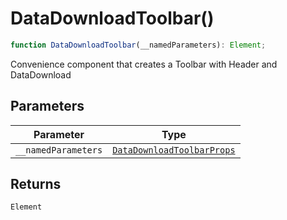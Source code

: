 # DataDownloadToolbar()

```ts
function DataDownloadToolbar(__namedParameters): Element;
```

Convenience component that creates a Toolbar with Header and DataDownload

## Parameters

| Parameter           | Type                                                                    |
| ------------------- | ----------------------------------------------------------------------- |
| `__namedParameters` | [`DataDownloadToolbarProps`](../interfaces/DataDownloadToolbarProps.md) |

## Returns

`Element`
